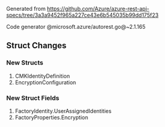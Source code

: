 Generated from https://github.com/Azure/azure-rest-api-specs/tree/3a3a9452f965a227ce43e6b545035b99dd175f23

Code generator @microsoft.azure/autorest.go@~2.1.165

## Struct Changes

### New Structs

1. CMKIdentityDefinition
1. EncryptionConfiguration

### New Struct Fields

1. FactoryIdentity.UserAssignedIdentities
1. FactoryProperties.Encryption
